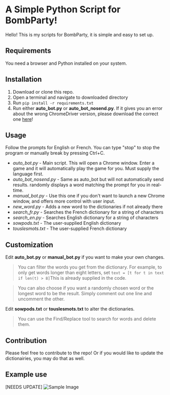 ﻿# A Simple Python Script for BombParty!

Hello! This is my scripts for BombParty, it is simple and easy to set up.


## Requirements

You need a browser and Python installed on your system.


## Installation

 1. Download or clone this repo. 
 2. Open a terminal and navigate to downloaded directory
 3. Run `pip install -r requirements.txt`
 4. Run either **auto_bot.py** or **auto_bot_nosend.py**. If it gives you an error about the wrong ChromeDriver version, please download the correct one [here](https://chromedriver.chromium.org/downloads)!

## Usage

Follow the prompts for English or French. You can type "stop" to stop the program or manually break by pressing Ctrl+C.

 - *auto_bot.py* - Main script. This will open a Chrome window. Enter a game and it will automatically play the game for you. Must supply the language first.
 - *auto_bot_nosend.py* - Same as auto_bot but will not automatically send results. randomly displays a word matching the prompt for you in real-time.
 - *manual_bot.py* - Use this one if you don't want to launch a new Chrome window, and offers more control with user input.
 - *new_word.py* - Adds a new word to the dictionaries if not already there
 - *search_fr.py* - Searches the French dictionary for a string of characters
 - *search_en.py* - Searches English dictionary for a string of characters
 - *sowpods.txt* - The user-supplied English dictionary
 - *touslesmots.txt* - The user-supplied French dictionary

## Customization

Edit **auto_bot.py** or **manual_bot.py** if you want to make your own changes.

> You can filter the words you get from the dictionary.  For example, to only get words longer than eight letters, set `text = [t for t in text if len(t) > 8]`This is already supplied in the code.

> You can also choose if you want a randomly chosen word or the longest word to be the result. Simply comment out one line and uncomment the other.

Edit **sowpods.txt** or **touslesmots.txt** to alter the dictionaries.

> You can use the Find/Replace tool to search for words and delete them.

## Contribution

Please feel free to contribute to the repo! Or if you would like to update the dictionairies, you may do that as well.

## Example use
[NEEDS UPDATE]
![Sample Image](https://puu.sh/FrVco.png)

